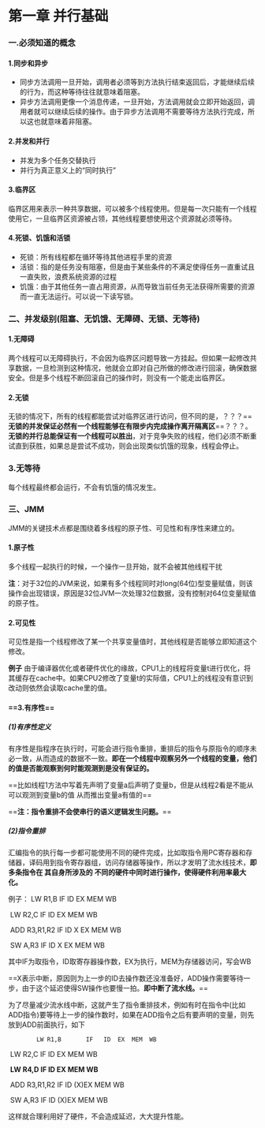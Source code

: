 # 第一章 并行基础

### 一.必须知道的概念

#### 1.同步和异步

* 同步方法调用一旦开始，调用者必须等到方法执行结束返回后，才能继续后续的行为，而这种等待往往就意味着阻塞。
* 异步方法调用更像一个消息传递，一旦开始，方法调用就会立即开始返回，调用者就可以继续后续的操作。由于异步方法调用不需要等待方法执行完成，所以这也就意味着非阻塞。

#### 2.并发和并行

* 并发为多个任务交替执行
* 并行为真正意义上的“同时执行”

#### 3.临界区

临界区用来表示一种共享数据，可以被多个线程使用。但是每一次只能有一个线程使用它，一旦临界区资源被占领，其他线程要想使用这个资源就必须等待。

#### 4.死锁、饥饿和活锁

* 死锁：所有线程都在循环等待其他进程手里的资源
* 活锁：指的是任务没有阻塞，但是由于某些条件的不满足使得任务一直重试且一直失败，浪费系统资源的过程
* 饥饿：由于其他任务一直占用资源，从而导致当前任务无法获得所需要的资源而一直无法运行。可以说一下读写锁。

### 二、并发级别(阻塞、无饥饿、无障碍、无锁、无等待)

#### 1.无障碍

两个线程可以无障碍执行，不会因为临界区问题导致一方挂起。但如果一起修改共享数据，一旦检测到这种情况，他就会立即对自己所做的修改进行回滚，确保数据安全。但是多个线程不断回滚自己的操作时，则没有一个能走出临界区。

#### 2.无锁

无锁的情况下，所有的线程都能尝试对临界区进行访问，但不同的是，？？？==**无锁的并发保证必然有一个线程能够在有限步内完成操作离开隔离区**==？？？。**无锁的并行总能保证有一个线程可以胜出**，对于竞争失败的线程，他们必须不断重试直到获胜，如果总是尝试不成功，则会出现类似饥饿的现象，线程会停止。

### 3.无等待

每个线程最终都会运行，不会有饥饿的情况发生。

### 三、JMM

JMM的关键技术点都是围绕着多线程的原子性、可见性和有序性来建立的。

#### 1.原子性

多个线程一起执行的时候，一个操作一旦开始，就不会被其他线程干扰

**注**：对于32位的JVM来说，如果有多个线程同时对long(64位)型变量赋值，则该操作会出现错误，原因是32位JVM一次处理32位数据，没有控制对64位变量赋值的原子性。

#### 2.可见性

可见性是指一个线程修改了某一个共享变量值时，其他线程是否能够立即知道这个修改。

**例子** 由于编译器优化或者硬件优化的缘故，CPU1上的线程将变量t进行优化，将其缓存在cache中。如果CPU2修改了变量t的实际值，CPU1上的线程没有意识到改动则依然会读取cache里的值。

#### ==3.有序性==

##### (1)有序性定义

有序性是指程序在执行时，可能会进行指令重排，重排后的指令与原指令的顺序未必一致，从而造成的数据不一致。**即在一个线程中观察另外一个线程的变量，他们的值是否能观察到何时能观测到是没有保证的。**

==比如线程1方法中写着先声明了变量a后声明了变量b，但是从线程2看是不能从 可以观测到变量b的值 从而推出变量a有值的==

==**注：指令重排不会使串行的语义逻辑发生问题。**==

##### (2)指令重排

汇编指令的执行每一步都可能使用不同的硬件完成，比如取指令用PC寄存器和存储器，译码用到指令寄存器组，访问存储器等操作，所以才发明了流水线技术，**即多条指令在 其自身所涉及的 不同的硬件中同时进行操作，使得硬件利用率最大化。**

例子： LW R1,B       IF   ID  EX  MEM  WB

​			 LW R2,C			  IF  ID  EX  MEM  WB

​			 ADD R3,R1,R2          IF  ID     X       EX  MEM  WB   

​			 SW A,R3                          IF      ID     X    EX       MEM   WB     

其中IF为取指令，ID取寄存器操作数，EX为执行，MEM为存储器访问，写会WB

==X表示中断，原因则为上一步的ID去操作数还没准备好，ADD操作需要等待一步，由于这个延迟使得SW操作也要慢一拍。**即中断了流水线。**==

为了尽量减少流水线中断，这就产生了指令重排技术，例如有时在指令中(比如ADD指令)要等待上一步的操作数时，如果在ADD指令之后有要声明的变量，则先放到ADD前面执行，如下

 			LW R1,B       IF   ID  EX  MEM  WB

​			 LW R2,C			  IF  ID  EX  MEM  WB

​			 **LW R4,D					 IF  ID  EX  MEM  WB**

​			 ADD R3,R1,R2          	   IF  ID     (X)EX  MEM  WB   

​			 SW A,R3                          		IF      ID     (X)EX       MEM   WB     

这样就合理利用好了硬件，不会造成延迟，大大提升性能。